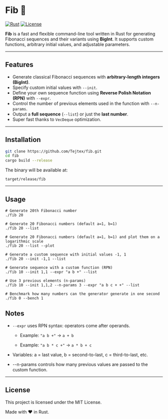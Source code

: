 # Fib 🚀

[![Rust](https://img.shields.io/badge/rust-1.70+-orange?logo=rust)](https://www.rust-lang.org/)
[![License](https://img.shields.io/badge/license-MIT-blue.svg)](LICENSE)

**Fib** is a fast and flexible command-line tool written in Rust for generating Fibonacci sequences and their variants using **BigInt**. It supports custom functions, arbitrary initial values, and adjustable parameters.

---

## Features

- Generate classical Fibonacci sequences with **arbitrary-length integers (BigInt)**.
- Specify custom initial values with `--init`.
- Define your own sequence function using **Reverse Polish Notation (RPN)** with `--expr`.
- Control the number of previous elements used in the function with `--n-params`.
- Output a **full sequence** (`--list`) or just the **last number**.
- Super fast thanks to `VecDeque` optimization.

---

## Installation

```bash
git clone https://github.com/Tejtex/fib.git
cd fib
cargo build --release
```
The binary will be available at:

`target/release/fib`

---

## Usage
```
# Generate 20th Fibonacci number
./fib 20

# Generate 20 Fibonacci numbers (default a=1, b=1)
./fib 20 --list

# Generate 20 Fibonacci numbers (default a=1, b=1) and plot them on a logarithmic scale
./fib 20 --list --plot

# Generate a custom sequence with initial values -1, 1
./fib 20 --init -1,1 --list

# Generate sequence with a custom function (RPN)
./fib 10 --init 1,1 --expr "a b +" --list

# Use 3 previous elements (n-params)
./fib 10 --init 1,1,2 --n-params 3 --expr "a b c + +" --list

# Benchmark how many numbers can the generator generate in one second
./fib 0 --bench 1
```
## Notes
- `--expr` uses RPN syntax: operators come after operands.

  - Example: `"a b +"` → `a + b`

  - Example: `"a b * c +"` → `a * b + c`

- Variables: a = last value, b = second-to-last, c = third-to-last, etc.

- --n-params controls how many previous values are passed to the custom function.


---
## License
This project is licensed under the MIT License.

Made with ❤️ in Rust.